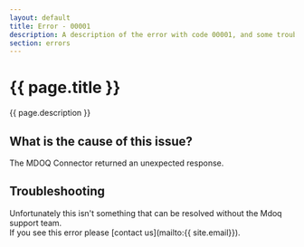 ```yaml
---
layout: default
title: Error - 00001
description: A description of the error with code 00001, and some trouble shooting steps.
section: errors
---
```


# {{ page.title }}
{{ page.description }}

## What is the cause of this issue?
The MDOQ Connector returned an unexpected response. 

## Troubleshooting
Unfortunately this isn't something that can be resolved without the Mdoq support team.   
If you see this error please [contact us](mailto:{{ site.email}}).